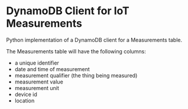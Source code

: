 # DynamoDB Client for IoT Measurements

Python implementation of a DynamoDB client for a Measurements table.

The Measurements table will have the following columns:
- a unique identifier
- date and time of measurement
- measurement qualifier (the thing being measured)
- measurement value
- measurement unit
- device id
- location



